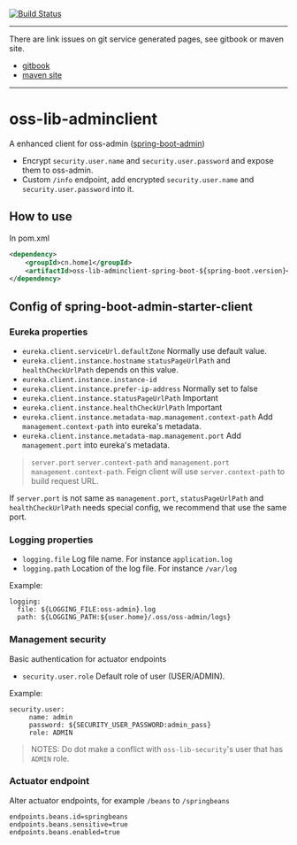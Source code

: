 [![Build Status](https://travis-ci.org/home1-oss/oss-lib-adminclient.svg?branch=master)](https://travis-ci.org/home1-oss/oss-lib-adminclient)

-----
There are link issues on git service generated pages, see gitbook or maven site.
+ [gitbook](https://home1-oss.github.io/home1-oss-gitbook/release/docs/oss-lib-adminclient/)
+ [maven site](https://home1-oss.github.io/home1-oss/release/oss-lib-adminclient/index.html)
-----

# oss-lib-adminclient

A enhanced client for oss-admin ([spring-boot-admin](https://github.com/codecentric/spring-boot-admin))

- Encrypt `security.user.name` and `security.user.password` and expose them to oss-admin.
- Custom `/info` endpoint, add encrypted `security.user.name` and `security.user.password` into it.

## How to use

In pom.xml

```xml
<dependency>
    <groupId>cn.home1</groupId>
    <artifactId>oss-lib-adminclient-spring-boot-${spring-boot.version}</artifactId>
</dependency>
```

## Config of spring-boot-admin-starter-client

### Eureka properties

 * `eureka.client.serviceUrl.defaultZone` Normally use default value.
 * `eureka.client.instance.hostname` `statusPageUrlPath` and `healthCheckUrlPath` depends on this value.
 * `eureka.client.instance.instance-id`
 * `eureka.client.instance.prefer-ip-address` Normally set to false
 * `eureka.client.instance.statusPageUrlPath` Important
 * `eureka.client.instance.healthCheckUrlPath` Important
 * `eureka.client.instance.metadata-map.management.context-path` Add `management.context-path` into eureka's metadata.
 * `eureka.client.instance.metadata-map.management.port` Add `management.port` into eureka's metadata.

> `server.port` `server.context-path` and `management.port` `management.context-path`.
> Feign client will use `server.context-path` to build request URL.

If `server.port` is not same as `management.port`, `statusPageUrlPath` and `healthCheckUrlPath` needs special config,
we recommend that use the same port.

### Logging properties

  * `logging.file` Log file name. For instance `application.log`
  * `logging.path` Location of the log file. For instance `/var/log`

Example:

    logging:
      file: ${LOGGING_FILE:oss-admin}.log
      path: ${LOGGING_PATH:${user.home}/.oss/oss-admin/logs}

### Management security
Basic authentication for actuator endpoints

 * `security.user.role` Default role of user (USER/ADMIN).

Example:

    security.user:
         name: admin
         password: ${SECURITY_USER_PASSWORD:admin_pass}
         role: ADMIN

  > NOTES: Do dot make a conflict with `oss-lib-security`'s user that has `ADMIN` role.

### Actuator endpoint
Alter actuator endpoints, for example `/beans` to `/springbeans`

    endpoints.beans.id=springbeans
    endpoints.beans.sensitive=true
    endpoints.beans.enabled=true
